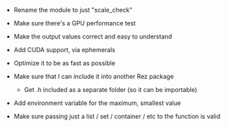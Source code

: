 - Rename the module to just "scale_check"
- Make sure there's a GPU performance test
- Make the output values correct and easy to understand
- Add CUDA support, via ephemerals
- Optimize it to be as fast as possible

- Make sure that I can include it into another Rez package
    - Get .h included as a separate folder (so it can be importable)

- Add environment variable for the maximum, smallest value


- Make sure passing just a list / set / container / etc to the function is valid
